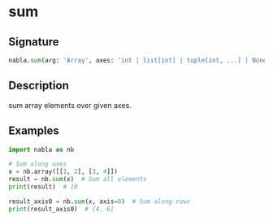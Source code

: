 # sum

## Signature

```python
nabla.sum(arg: 'Array', axes: 'int | list[int] | tuple[int, ...] | None' = None, keep_dims: 'bool' = False) -> 'Array'
```

## Description

sum array elements over given axes.

## Examples

```python
import nabla as nb

# Sum along axes
x = nb.array([[1, 2], [3, 4]])
result = nb.sum(x)  # Sum all elements
print(result)  # 10

result_axis0 = nb.sum(x, axis=0)  # Sum along rows
print(result_axis0)  # [4, 6]
```

